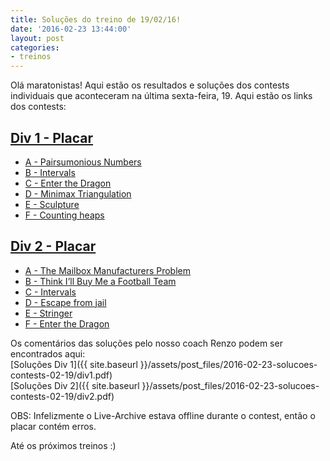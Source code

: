```yaml
---
title: Soluções do treino de 19/02/16!
date: '2016-02-23 13:44:00'
layout: post
categories:
- treinos
---
```


Olá maratonistas! Aqui estão os resultados e soluções dos contests individuais 
que aconteceram na última sexta-feira, 19. Aqui estão os links dos contests:

## [Div 1 - Placar](https://www.maratonando.com.br/contest/56bbb77457fe25de1001dcd6)
- [A - Pairsumonious Numbers](https://uva.onlinejudge.org/index.php?option=com_onlinejudge&Itemid=8&page=show_problem&problem=1143)
- [B - Intervals](http://www.spoj.com/problems/INTERVAL/)
- [C - Enter the Dragon](https://icpcarchive.ecs.baylor.edu/index.php?option=com_onlinejudge&Itemid=8&page=show_problem&problem=2978)
- [D - Minimax Triangulation](https://icpcarchive.ecs.baylor.edu/index.php?option=onlinejudge&page=show_problem&problem=1133)
- [E - Sculpture](https://icpcarchive.ecs.baylor.edu/index.php?option=onlinejudge&page=show_problem&problem=2292)
- [F - Counting heaps](https://icpcarchive.ecs.baylor.edu/index.php?option=com_onlinejudge&Itemid=8&page=show_problem&problem=2391)

## [Div 2 - Placar](https://www.maratonando.com.br/contest/56bbb9cf46fda7e4107386ca)
- [A - The Mailbox Manufacturers Problem](https://uva.onlinejudge.org/index.php?option=com_onlinejudge&Itemid=8&page=show_problem&problem=823)
- [B - Think I’ll Buy Me a Football Team](https://icpcarchive.ecs.baylor.edu/index.php?option=com_onlinejudge&Itemid=8&page=show_problem&problem=2368)
- [C - Intervals](http://www.spoj.com/problems/INTERVAL/)
- [D - Escape from jail](http://www.spoj.com/problems/ESJAIL/)
- [E - Stringer](https://icpcarchive.ecs.baylor.edu/index.php?option=com_onlinejudge&Itemid=8&page=show_problem&problem=2705)
- [F - Enter the Dragon](https://icpcarchive.ecs.baylor.edu/index.php?option=com_onlinejudge&Itemid=8&page=show_problem&problem=2978)

Os comentários das soluções pelo nosso coach Renzo podem ser encontrados aqui:  
[Soluções Div 1]({{ site.baseurl }}/assets/post_files/2016-02-23-solucoes-contests-02-19/div1.pdf)  
[Soluções Div 2]({{ site.baseurl }}/assets/post_files/2016-02-23-solucoes-contests-02-19/div2.pdf)  

OBS: Infelizmente o Live-Archive estava offline durante o contest, então o placar
contém erros.  
  
Até os próximos treinos :)
